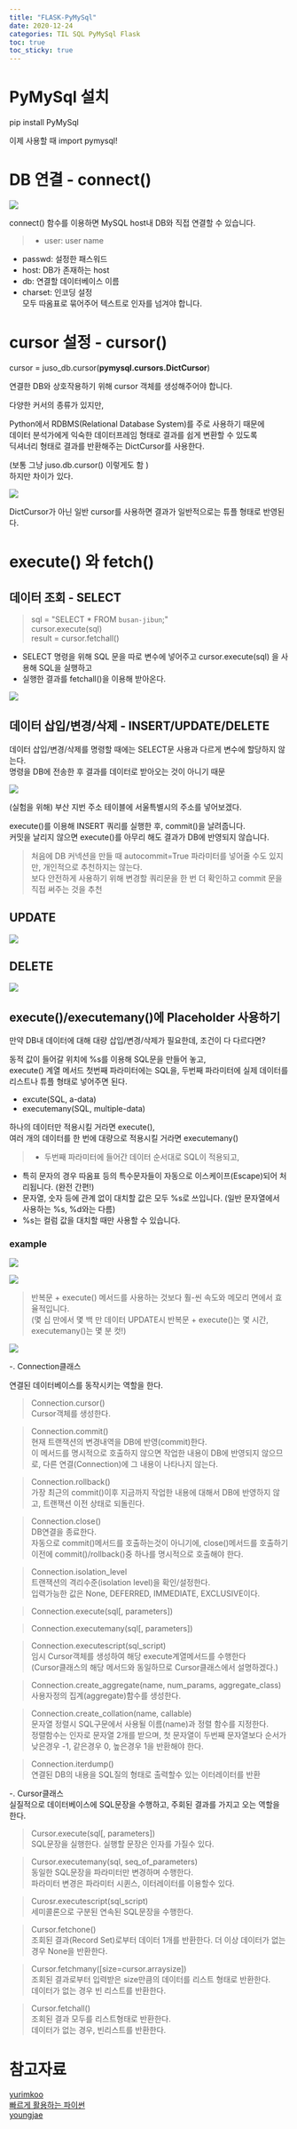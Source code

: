 ```yaml
---
title: "FLASK-PyMySql"
date: 2020-12-24
categories: TIL SQL PyMySql Flask
toc: true
toc_sticky: true
---
```

  
# PyMySql 설치  
pip install PyMySql  
  
이제 사용할 때 import pymysql!  
  
# DB 연결 - connect()  
  
![](https://images.velog.io/images/noahshin__11/post/ca3b5bd3-58f8-4750-9874-7a3f014aaf1b/image.png)  
  
connect() 함수를 이용하면 MySQL host내 DB와 직접 연결할 수 있습니다.  
  
>- user: user name  
- passwd: 설정한 패스워드  
- host: DB가 존재하는 host  
- db: 연결할 데이터베이스 이름  
- charset: 인코딩 설정  
모두 따옴표로 묶어주어 텍스트로 인자를 넘겨야 합니다.  
  
# cursor 설정 - cursor()  
cursor = juso_db.cursor(**pymysql.cursors.DictCursor**)  
  
연결한 DB와 상호작용하기 위해 cursor 객체를 생성해주어야 합니다.  
  
다양한 커서의 종류가 있지만,  
  
Python에서 RDBMS(Relational Database System)를 주로 사용하기 때문에  
데이터 분석가에게 익숙한 데이터프레임 형태로 결과를 쉽게 변환할 수 있도록  
딕셔너리 형태로 결과를 반환해주는 DictCursor를 사용한다.  
  
(보통 그냥 juso.db.cursor() 이렇게도 함 )  
하지만 차이가 있다.  
  
![](https://images.velog.io/images/noahshin__11/post/2c3aea1d-f218-4519-8d9f-e42834005af6/image.png)  
  
DictCursor가 아닌 일반 cursor를 사용하면 결과가 일반적으로는 튜플 형태로 반영된다.  
  
#  execute() 와 fetch()  
  
  
## 데이터 조회 - SELECT  
>sql = "SELECT * FROM `busan-jibun`;"  
cursor.execute(sql)  
result = cursor.fetchall()  
- SELECT 명령을 위해 SQL 문을 따로 변수에 넣어주고 cursor.execute(sql) 을 사용해 SQL을 실행하고  
- 실행한 결과를 fetchall()을 이용해 받아온다.  
  
![](https://images.velog.io/images/noahshin__11/post/5b03b9de-8a3b-42ba-82f8-e7ccd439e5d0/image.png)  
  
## 데이터 삽입/변경/삭제 - INSERT/UPDATE/DELETE  
  
데이터 삽입/변경/삭제를 명령할 때에는 SELECT문 사용과 다르게 변수에 할당하지 않는다.  
명령을 DB에 전송한 후 결과를 데이터로 받아오는 것이 아니기 때문  
  
![](https://images.velog.io/images/noahshin__11/post/058b6170-bc97-4b73-86ce-606913c88bb7/image.png)  
  
(실험을 위해) 부산 지번 주소 테이블에 서울특별시의 주소를 넣어보겠다.  
  
execute()를 이용해 INSERT 쿼리를 실행한 후, commit()을 날려줍니다.  
커밋을 날리지 않으면 execute()를 아무리 해도 결과가 DB에 반영되지 않습니다.  
  
>처음에 DB 커넥션을 만들 때 autocommit=True 파라미터를 넣어줄 수도 있지만, 개인적으로 추천하지는 않는다.  
보다 안전하게 사용하기 위해 변경할 쿼리문을 한 번 더 확인하고 commit 문을 직접 써주는 것을 추천  
  
## UPDATE  
  
![](https://images.velog.io/images/noahshin__11/post/4852ac95-f718-4109-9afe-12a0801821f8/image.png)  
  
## DELETE  
  
![](https://images.velog.io/images/noahshin__11/post/806cce19-d466-44c8-b944-800e1ac058f2/image.png)  
  
## execute()/executemany()에 Placeholder 사용하기  
  
만약 DB내 데이터에 대해 대량 삽입/변경/삭제가 필요한데, 조건이 다 다르다면?  
  
동적 값이 들어갈 위치에 %s를 이용해 SQL문을 만들어 놓고,  
execute() 계열 메서드 첫번째 파라미터에는 SQL을, 두번째 파라미터에 실제 데이터를 리스트나 튜플 형태로 넣어주면 된다.  
  
- excute(SQL, a-data)  
- executemany(SQL, multiple-data)  
  
하나의 데이터만 적용시킬 거라면 execute(),  
여러 개의 데이터를 한 번에 대량으로 적용시킬 거라면 executemany()  
  
>- 두번째 파라미터에 들어간 데이터 순서대로 SQL이 적용되고,  
- 특히 문자의 경우 따옴표 등의 특수문자들이 자동으로 이스케이프(Escape)되어 처리됩니다. (완전 간편!)  
- 문자열, 숫자 등에 관계 없이 대치할 값은 모두 %s로 쓰입니다. (일반 문자열에서 사용하는 %s, %d와는 다름)  
- %s는 컬럼 값을 대치할 때만 사용할 수 있습니다.  
  
### example  
![](https://images.velog.io/images/noahshin__11/post/8bd6cf8b-a73a-4103-afd5-feee3de3c209/image.png)  
  
![](https://images.velog.io/images/noahshin__11/post/2a46bf0b-9f96-4add-97e5-046bdfa19e96/image.png)  
>반복문 + execute() 메서드를 사용하는 것보다 훨-씬 속도와 메모리 면에서 효율적입니다.  
(몇 십 만에서 몇 백 만 데이터 UPDATE시 반복문 + execute()는 몇 시간, executemany()는 몇 분 컷!)  
  
  
![](https://images.velog.io/images/noahshin__11/post/3b4da33e-39e5-46ae-ac35-04260b59cfaa/image.png)  
  
  
  
-. Connection클래스  
  
연결된 데이터베이스를 동작시키는 역할을 한다.  
  
>Connection.cursor()  
Cursor객체를 생성한다.  
  


>Connection.commit()  
현재 트랜잭션의 변경내역을 DB에 반영(commit)한다.  
이 메서드를 명시적으로 호출하지 않으면 작업한 내용이 DB에 반영되지 않으므로, 다른 연결(Connection)에 그 내용이 나타나지 않는다.  
  
 

>Connection.rollback()  
가장 최근의 commit()이후 지금까지 작업한 내용에 대해서 DB에 반영하지 않고, 트랜잭션 이전 상태로 되돌린다.  
  
 

>Connection.close()  
DB연결을 종료한다.  
자동으로 commit()메서드를 호출하는것이 아니기에, close()메서드를 호출하기 이전에 commit()/rollback()중 하나를 명시적으로 호출해야 한다.  
  
  
>Connection.isolation_level  
트랜잭션의 격리수준(isolation level)을 확인/설정한다.  
입력가능한 값은 None, DEFERRED, IMMEDIATE, EXCLUSIVE이다.  
  
 
  
>Connection.execute(sql[, parameters])  
  
>Connection.executemany(sql[, parameters])  
  
>Connection.executescript(sql_script)  
임시 Cursor객체를 생성하여 해당 execute계열메서드를 수행한다  
(Cursor클래스의 해당 메서드와 동일하므로 Cursor클래스에서 설명하겠다.)  

  
>Connection.create_aggregate(name, num_params, aggregate_class)  
사용자정의 집계(aggregate)함수를 생성한다.  
  
  

>Connection.create_collation(name, callable)  
문자열 정렬시 SQL구문에서 사용될 이름(name)과 정렬 함수를 지정한다.  
정렬함수는 인자로 문자열 2개를 받으며, 첫 문자열이 두번째 문자열보다 순서가 낮은경우 -1, 같은경우 0, 높은경우 1을 반환해야 한다.  
  
  
  
>Connection.iterdump()  
연결된 DB의 내용을 SQL질의 형태로 출력할수 있는 이터레이터를 반환  
  
  

-. Cursor클래스  
실질적으로 데이터베이스에 SQL문장을 수행하고, 주회된 결과를 가지고 오는 역할을 한다.  
  
>Cursor.execute(sql[, parameters])  
SQL문장을 실행한다. 실행할 문장은 인자를 가질수 있다.  
  
 >Cursor.executemany(sql, seq_of_parameters)  
동일한 SQL문장을 파라미터만 변경하며 수행한다.  
파라미터 변경은 파라미터 시퀸스, 이터레이터를 이용할수 있다.  
  

>Curosr.executescript(sql_script)  
세미콜론으로 구분된 연속된 SQL문장을 수행한다.  
  
 
>Cursor.fetchone()  
조회된 결과(Record Set)로부터 데이터 1개를 반환한다. 더 이상 데이터가 없는 경우 None을 반환한다.  
  
 
>Cursor.fetchmany([size=cursor.arraysize])  
조회된 결과로부터 입력받은 size만큼의 데이터를 리스트 형태로 반환한다.  
데이터가 없는 경우 빈 리스트를 반환한다.  
  
 
>Cursor.fetchall()  
조회된 결과 모두를 리스트형태로 반환한다.  
데이터가 없는 경우, 빈리스트를 반환한다.  
  
  


# 참고자료  
[yurimkoo](https://yurimkoo.github.io/python/2019/09/14/connect-db-with-python.html)  
[빠르게 활용하는 파이썬](http://apollo89.com/wordpress/?p=3250)  
[youngjae](https://m.blog.naver.com/PostView.nhn?blogId=dudwo567890&logNo=130165627205&proxyReferer=https:%2F%2Fwww.google.com%2F)  